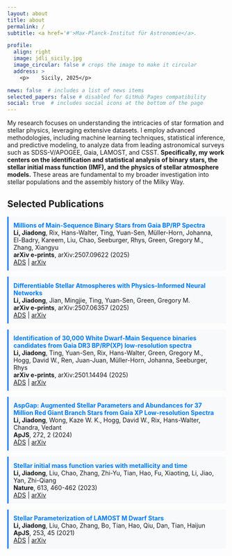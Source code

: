 ```yaml
---
layout: about
title: about
permalink: /
subtitle: <a href='#'>Max-Planck-Institut für Astronomie</a>.

profile:
  align: right
  image: jdli_sicily.jpg
  image_circular: false # crops the image to make it circular
  address: >
    <p>    Sicily, 2025</p>

news: false  # includes a list of news items
selected_papers: false # disabled for GitHub Pages compatibility
social: true  # includes social icons at the bottom of the page
---
```

My research focuses on understanding the intricacies of star formation and stellar physics, leveraging extensive datasets. I employ advanced methodologies, including machine learning techniques, statistical inference, and predictive modeling, to analyze data from leading astronomical surveys such as SDSS-V/APOGEE, Gaia, LAMOST, and CSST. **Specifically, my work centers on the identification and statistical analysis of binary stars, the stellar initial mass function (**IMF**), and the physics of stellar atmosphere models.** These areas are fundamental to my broader investigation into stellar populations and the assembly history of the Milky Way.

## Selected Publications

<div class="publications">
  <div class="publication">
    <strong>Millions of Main-Sequence Binary Stars from Gaia BP/RP Spectra</strong><br>
    <em>Li, Jiadong</em>, Rix, Hans-Walter, Ting, Yuan-Sen, Müller-Horn, Johanna, El-Badry, Kareem, Liu, Chao, Seeburger, Rhys, Green, Gregory M., Zhang, Xiangyu<br>
    <em>arXiv e-prints</em>, arXiv:2507.09622 (2025)<br>
    <a href="https://ui.adsabs.harvard.edu/abs/2025arXiv250709622L" target="_blank">ADS</a> |
    <a href="https://arxiv.org/abs/2507.09622" target="_blank">arXiv</a>
  </div>

  <div class="publication">
    <strong>Differentiable Stellar Atmospheres with Physics-Informed Neural Networks</strong><br>
    <em>Li, Jiadong</em>, Jian, Mingjie, Ting, Yuan-Sen, Green, Gregory M.<br>
    <em>arXiv e-prints</em>, arXiv:2507.06357 (2025)<br>
    <a href="https://ui.adsabs.harvard.edu/abs/2025arXiv250706357L" target="_blank">ADS</a> |
    <a href="https://arxiv.org/abs/2507.06357" target="_blank">arXiv</a>
  </div>

  <div class="publication">
    <strong>Identification of 30,000 White Dwarf-Main Sequence binaries candidates from Gaia DR3 BP/RP(XP) low-resolution spectra</strong><br>
    <em>Li, Jiadong</em>, Ting, Yuan-Sen, Rix, Hans-Walter, Green, Gregory M., Hogg, David W., Ren, Juan-Juan, Müller-Horn, Johanna, Seeburger, Rhys<br>
    <em>arXiv e-prints</em>, arXiv:2501.14494 (2025)<br>
    <a href="https://ui.adsabs.harvard.edu/abs/2025arXiv250114494L" target="_blank">ADS</a> |
    <a href="https://arxiv.org/abs/2501.14494" target="_blank">arXiv</a>
  </div>

  <div class="publication">
    <strong>AspGap: Augmented Stellar Parameters and Abundances for 37 Million Red Giant Branch Stars from Gaia XP Low-resolution Spectra</strong><br>
    <em>Li, Jiadong</em>, Wong, Kaze W. K., Hogg, David W., Rix, Hans-Walter, Chandra, Vedant<br>
    <em>ApJS</em>, 272, 2 (2024)<br>
    <a href="https://ui.adsabs.harvard.edu/abs/2024ApJS..272....2L" target="_blank">ADS</a> |
    <a href="https://arxiv.org/abs/2309.14294" target="_blank">arXiv</a>
  </div>

  <div class="publication">
    <strong>Stellar initial mass function varies with metallicity and time</strong><br>
    <em>Li, Jiadong</em>, Liu, Chao, Zhang, Zhi-Yu, Tian, Hao, Fu, Xiaoting, Li, Jiao, Yan, Zhi-Qiang<br>
    <em>Nature</em>, 613, 460-462 (2023)<br>
    <a href="https://ui.adsabs.harvard.edu/abs/2023Natur.613..460L" target="_blank">ADS</a> |
    <a href="https://arxiv.org/abs/2301.07029" target="_blank">arXiv</a>
  </div>

  <div class="publication">
    <strong>Stellar Parameterization of LAMOST M Dwarf Stars</strong><br>
    <em>Li, Jiadong</em>, Liu, Chao, Zhang, Bo, Tian, Hao, Qiu, Dan, Tian, Haijun<br>
    <em>ApJS</em>, 253, 45 (2021)<br>
    <a href="https://ui.adsabs.harvard.edu/abs/2021ApJS..253...45L" target="_blank">ADS</a> |
    <a href="https://arxiv.org/abs/2012.14080" target="_blank">arXiv</a>
  </div>
</div>

<style>
.publication {
  margin-bottom: 1em;
  padding: 0.8em;
  border-left: 3px solid #007bff;
  background-color: #f8f9fa;
}
.publication strong {
  color: #007bff;
}
.publication em {
  font-style: normal;
  font-weight: bold;
}
</style>